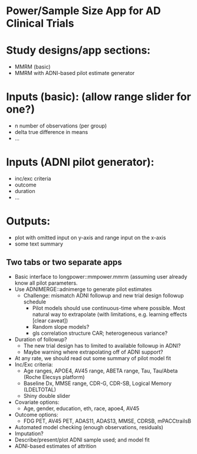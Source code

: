 # Power/Sample Size App for AD Clinical Trials

# Study designs/app sections:

- MMRM (basic)
- MMRM with ADNI-based pilot estimate generator 

# Inputs (basic): (allow range slider for one?)

- n number of observations (per group)
- delta true difference in means
- ...

# Inputs (ADNI pilot generator): 

- inc/exc criteria
- outcome
- duration
- ...

# Outputs:

- plot with omitted input on y-axis and range input on the x-axis
- some text summary

## Two tabs or two separate apps
- Basic interface to longpower::mmpower.mmrm (assuming user already know all pilot parameters.
- Use ADNIMERGE::adnimerge to generate pilot estimates
  - Challenge: mismatch ADNI followup and new trial design followup schedule
    - Pilot models should use continuous-time where possible. Most natural way to extrapolate (with limitations, e.g. learning effects [clear caveat])
    - Random slope models?
    - gls correlation structure CAR; heterogeneous variance?
- Duration of followup?
  - The new trial design has to limited to available followup in ADNI?
  - Maybe warning where extrapolating off of ADNI support?
- At any rate, we should read out some summary of pilot model fit
- Inc/Exc criteria:
  - Age ranges, APOE4, AV45 range, ABETA range, Tau,  Tau/Abeta (Roche Elecsys platform)
  - Baseline Dx, MMSE range, CDR-G, CDR-SB, Logical Memory (LDELTOTAL)
  - Shiny double slider
- Covariate options:
  - Age, gender, education, eth, race, apoe4, AV45
- Outcome options:
  - FDG PET, AV45 PET, ADAS11, ADAS13, MMSE, CDRSB, mPACCtrailsB
- Automated model checking (enough observations, residuals)
- Imputation?
- Describe/present/plot ADNI sample used; and model fit
- ADNI-based estimates of attrition 
